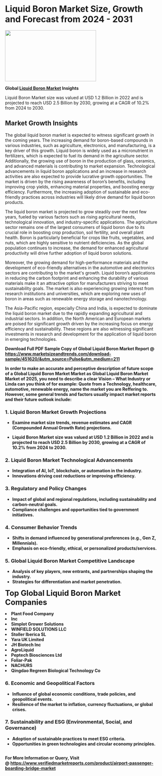 <H1>Liquid Boron Market Size, Growth and Forecast from 2024 - 2031</H1><img class="aligncenter size-medium wp-image-584254" src="https://thirdeyenews.in/wp-content/uploads/2024/09/Global-Market-Research-300x168.jpeg" alt="" width="300" height="168" /><p><strong>Global&nbsp;<a href="https://www.marketsizeandtrends.com/download-sample/451620/&amp;utm_source=Pulse&amp;utm_medium=211">Liquid Boron Market</a> Insights</strong></p><p>Liquid Boron Market size was valued at USD 1.2 Billion in 2022 and is projected to reach USD 2.5 Billion by 2030, growing at a CAGR of 10.2% from 2024 to 2030.</p><p><h2>Market Growth Insights</h2> <p>The global liquid boron market is expected to witness significant growth in the coming years. The increasing demand for boron-based compounds in various industries, such as agriculture, electronics, and manufacturing, is a key driver of this growth. Liquid boron is widely used as a micronutrient in fertilizers, which is expected to fuel its demand in the agriculture sector. Additionally, the growing use of boron in the production of glass, ceramics, and advanced materials is contributing to market expansion. Technological advancements in liquid boron applications and an increase in research activities are also expected to provide lucrative growth opportunities. The market is driven by the rising awareness of boron’s benefits, including improving crop yields, enhancing material properties, and boosting energy efficiency. Furthermore, the increasing adoption of sustainable and eco-friendly practices across industries will likely drive demand for liquid boron products.</p> <p><strong></strong></p> <p>The liquid boron market is projected to grow steadily over the next few years, fueled by various factors such as rising agricultural needs, technological innovation, and industry-specific applications. The agriculture sector remains one of the largest consumers of liquid boron due to its crucial role in boosting crop production, soil fertility, and overall plant health. Boron is particularly beneficial for crops like fruits, vegetables, and nuts, which are highly sensitive to nutrient deficiencies. As the global population continues to increase, the demand for enhanced agricultural productivity will drive further adoption of liquid boron solutions.</p> <p>Moreover, the growing demand for high-performance materials and the development of eco-friendly alternatives in the automotive and electronics sectors are contributing to the market's growth. Liquid boron’s applications in reducing the carbon footprint and enhancing the durability of various materials make it an attractive option for manufacturers striving to meet sustainability goals. The market is also experiencing growing interest from research institutions and universities, which are exploring new uses of boron in areas such as renewable energy storage and nanotechnology.</p> <p>The Asia-Pacific region, especially China and India, is expected to dominate the liquid boron market due to the rapidly expanding agricultural and industrial sectors. In addition, the North American and European markets are poised for significant growth driven by the increasing focus on energy efficiency and sustainability. These regions are also witnessing significant investments in research and development for the application of liquid boron in emerging technologies.</p> <p><strong></p><p><span class=""><strong>Download Full PDF Sample Copy of Global Liquid Boron Market Report</strong> @ <a href="https://www.marketsizeandtrends.com/download-sample/451620/&amp;utm_source=Pulse&amp;utm_medium=211" target="_blank">https://www.marketsizeandtrends.com/download-sample/451620/&amp;utm_source=Pulse&amp;utm_medium=211</a></span></p><p>In order to make an accurate and perceptive description of future scope of a Global&nbsp;Liquid Boron Market Market as Global&nbsp;Liquid Boron Market Market of 2025, you need to describe a clear Vision &ndash; What Industry or Linda can you think of for example: Quote from a Technology, healthcare, automotive, renewable energy, name the market you are Reffering to. However, some general trends and factors usually impact market reports and their future outlook include:</p><h3>1.&nbsp;<strong>Liquid Boron Market Growth Projections</strong></h3><ul><li>Examine market size trends, revenue estimates and CAGR (Compounded Annual Growth Rate) projections.</li><li><p>Liquid Boron Market size was valued at USD 1.2 Billion in 2022 and is projected to reach USD 2.5 Billion by 2030, growing at a CAGR of 10.2% from 2024 to 2030.</p></li></ul><h3>2.&nbsp;<strong>Liquid Boron Market Technological Advancements</strong></h3><ul><li>Integration of AI, IoT, blockchain, or automation in the industry.</li><li>Innovations driving cost reductions or improving efficiency.</li></ul><h3>3.&nbsp;<strong>Regulatory and Policy Changes</strong></h3><ul><li>Impact of global and regional regulations, including sustainability and carbon-neutral goals.</li><li>Compliance challenges and opportunities tied to government initiatives.</li></ul><h3>4.&nbsp;<strong>Consumer Behavior Trends</strong></h3><ul><li>Shifts in demand influenced by generational preferences (e.g., Gen Z, Millennials).</li><li>Emphasis on eco-friendly, ethical, or personalized products/services.</li></ul><h3>5.&nbsp;<strong>Global Liquid Boron Market Competitive Landscape</strong></h3><ul><li>Analysis of key players, new entrants, and partnerships shaping the industry.</li><li>Strategies for differentiation and market penetration.</li></ul><p data-pm-slice="1 1 []"><span style="color: inherit; font-family: inherit; font-size: 25px;">Top Global Liquid Boron Market Companies</span></p><div class="" data-test-id=""><p><li>Plant Food Company</li><li> Inc</li><li> Simplot Grower Solutions</li><li> WINFIELD SOLUTIONS LLC</li><li> Stoller Iberica SL</li><li> Yara UK Limited</li><li> JH Biotech Inc</li><li> AgroLiquid</li><li> Peptech Biosciences Ltd</li><li> Foliar-Pak</li><li> NACHURS</li><li> Qingdao Regreen Biological Technology Co</li></p></div><h3>6.&nbsp;<strong>Economic and Geopolitical Factors</strong></h3><ul><li>Influence of global economic conditions, trade policies, and geopolitical events.</li><li>Resilience of the market to inflation, currency fluctuations, or global crises.</li></ul><h3>7.&nbsp;<strong>Sustainability and ESG (Environmental, Social, and Governance)</strong></h3><ul><li>Adoption of sustainable practices to meet ESG criteria.</li><li>Opportunities in green technologies and circular economy principles.</li></ul><h2><strong style="font-size: 14px;">For More Information or Query, Visit @&nbsp;</strong><a style="background-color: #ffffff; font-size: 14px;" href="https://www.marketsizeandtrends.com/report/liquid-boron-market/" target="_blank">https://www.verifiedmarketreports.com/product/airport-passenger-boarding-bridge-market</a></h2>
